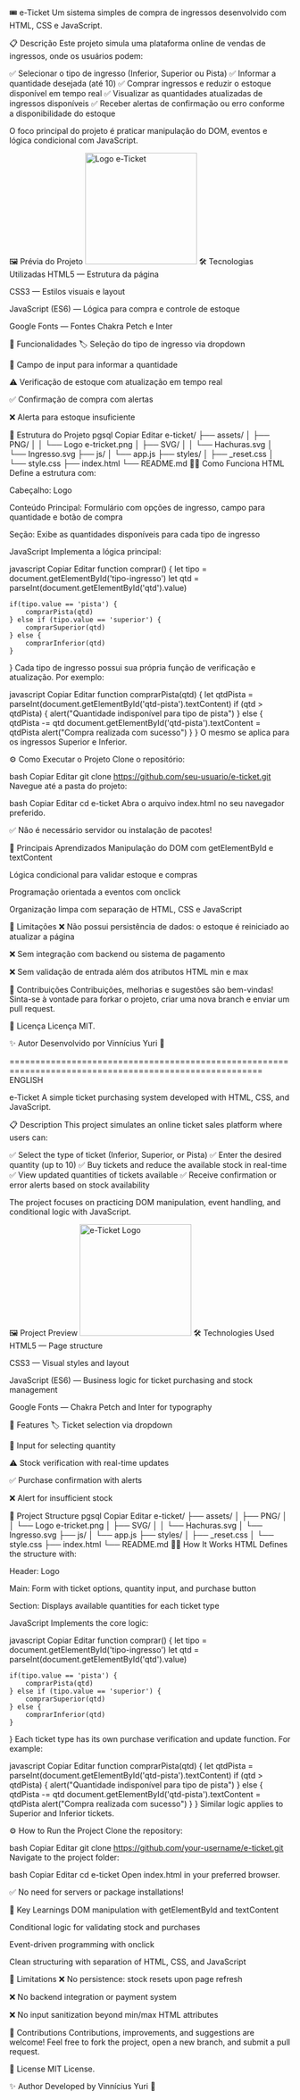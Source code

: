 🎟️ e-Ticket
Um sistema simples de compra de ingressos desenvolvido com HTML, CSS e JavaScript.

📋 Descrição
Este projeto simula uma plataforma online de vendas de ingressos, onde os usuários podem:

✅ Selecionar o tipo de ingresso (Inferior, Superior ou Pista)
✅ Informar a quantidade desejada (até 10)
✅ Comprar ingressos e reduzir o estoque disponível em tempo real
✅ Visualizar as quantidades atualizadas de ingressos disponíveis
✅ Receber alertas de confirmação ou erro conforme a disponibilidade do estoque

O foco principal do projeto é praticar manipulação do DOM, eventos e lógica condicional com JavaScript.

🖼️ Prévia do Projeto
<img src="./assets/PNG/Logo e-tricket.png" alt="Logo e-Ticket" width="200"/>
🛠️ Tecnologias Utilizadas
HTML5 — Estrutura da página

CSS3 — Estilos visuais e layout

JavaScript (ES6) — Lógica para compra e controle de estoque

Google Fonts — Fontes Chakra Petch e Inter

🚀 Funcionalidades
🏷️ Seleção do tipo de ingresso via dropdown

🔢 Campo de input para informar a quantidade

⚠️ Verificação de estoque com atualização em tempo real

✅ Confirmação de compra com alertas

❌ Alerta para estoque insuficiente

📁 Estrutura do Projeto
pgsql
Copiar
Editar
e-ticket/
├── assets/
│   ├── PNG/
│   │   └── Logo e-tricket.png
│   ├── SVG/
│   │   └── Hachuras.svg
│   └── Ingresso.svg
├── js/
│   └── app.js
├── styles/
│   ├── _reset.css
│   └── style.css
├── index.html
└── README.md
🧑‍💻 Como Funciona
HTML
Define a estrutura com:

Cabeçalho: Logo

Conteúdo Principal: Formulário com opções de ingresso, campo para quantidade e botão de compra

Seção: Exibe as quantidades disponíveis para cada tipo de ingresso

JavaScript
Implementa a lógica principal:

javascript
Copiar
Editar
function comprar() {
    let tipo = document.getElementById('tipo-ingresso')
    let qtd = parseInt(document.getElementById('qtd').value)

    if(tipo.value == 'pista') {
        comprarPista(qtd)
    } else if (tipo.value == 'superior') {
        comprarSuperior(qtd)
    } else {
        comprarInferior(qtd)
    }
}
Cada tipo de ingresso possui sua própria função de verificação e atualização. Por exemplo:

javascript
Copiar
Editar
function comprarPista(qtd) {
    let qtdPista = parseInt(document.getElementById('qtd-pista').textContent)
    if (qtd > qtdPista) {
        alert("Quantidade indisponível para tipo de pista")
    } else {
        qtdPista -= qtd
        document.getElementById('qtd-pista').textContent = qtdPista
        alert("Compra realizada com sucesso")
    }
}
O mesmo se aplica para os ingressos Superior e Inferior.

⚙️ Como Executar o Projeto
Clone o repositório:

bash
Copiar
Editar
git clone https://github.com/seu-usuario/e-ticket.git
Navegue até a pasta do projeto:

bash
Copiar
Editar
cd e-ticket
Abra o arquivo index.html no seu navegador preferido.

✅ Não é necessário servidor ou instalação de pacotes!

🎯 Principais Aprendizados
Manipulação do DOM com getElementById e textContent

Lógica condicional para validar estoque e compras

Programação orientada a eventos com onclick

Organização limpa com separação de HTML, CSS e JavaScript

🚫 Limitações
❌ Não possui persistência de dados: o estoque é reiniciado ao atualizar a página

❌ Sem integração com backend ou sistema de pagamento

❌ Sem validação de entrada além dos atributos HTML min e max

🤝 Contribuições
Contribuições, melhorias e sugestões são bem-vindas!
Sinta-se à vontade para forkar o projeto, criar uma nova branch e enviar um pull request.

📄 Licença
Licença MIT.

✨ Autor
Desenvolvido por Vinnícius Yuri 🚀

=======================================================================================================
ENGLISH

e-Ticket
A simple ticket purchasing system developed with HTML, CSS, and JavaScript.

📋 Description
This project simulates an online ticket sales platform where users can:

✅ Select the type of ticket (Inferior, Superior, or Pista)
✅ Enter the desired quantity (up to 10)
✅ Buy tickets and reduce the available stock in real-time
✅ View updated quantities of tickets available
✅ Receive confirmation or error alerts based on stock availability

The project focuses on practicing DOM manipulation, event handling, and conditional logic with JavaScript.

🖼️ Project Preview
<img src="./assets/PNG/Logo e-tricket.png" alt="e-Ticket Logo" width="200"/>
🛠️ Technologies Used
HTML5 — Page structure

CSS3 — Visual styles and layout

JavaScript (ES6) — Business logic for ticket purchasing and stock management

Google Fonts — Chakra Petch and Inter for typography

🚀 Features
🏷️ Ticket selection via dropdown

🔢 Input for selecting quantity

⚠️ Stock verification with real-time updates

✅ Purchase confirmation with alerts

❌ Alert for insufficient stock

📁 Project Structure
pgsql
Copiar
Editar
e-ticket/
├── assets/
│   ├── PNG/
│   │   └── Logo e-tricket.png
│   ├── SVG/
│   │   └── Hachuras.svg
│   └── Ingresso.svg
├── js/
│   └── app.js
├── styles/
│   ├── _reset.css
│   └── style.css
├── index.html
└── README.md
🧑‍💻 How It Works
HTML
Defines the structure with:

Header: Logo

Main: Form with ticket options, quantity input, and purchase button

Section: Displays available quantities for each ticket type

JavaScript
Implements the core logic:

javascript
Copiar
Editar
function comprar() {
    let tipo = document.getElementById('tipo-ingresso')
    let qtd = parseInt(document.getElementById('qtd').value)

    if(tipo.value == 'pista') {
        comprarPista(qtd)
    } else if (tipo.value == 'superior') {
        comprarSuperior(qtd)
    } else {
        comprarInferior(qtd)
    }
}
Each ticket type has its own purchase verification and update function. For example:

javascript
Copiar
Editar
function comprarPista(qtd) {
    let qtdPista = parseInt(document.getElementById('qtd-pista').textContent)
    if (qtd > qtdPista) {
        alert("Quantidade indisponível para tipo de pista")
    } else {
        qtdPista -= qtd
        document.getElementById('qtd-pista').textContent = qtdPista
        alert("Compra realizada com sucesso")
    }
}
Similar logic applies to Superior and Inferior tickets.

⚙️ How to Run the Project
Clone the repository:

bash
Copiar
Editar
git clone https://github.com/your-username/e-ticket.git
Navigate to the project folder:

bash
Copiar
Editar
cd e-ticket
Open index.html in your preferred browser.

✅ No need for servers or package installations!

🎯 Key Learnings
DOM manipulation with getElementById and textContent

Conditional logic for validating stock and purchases

Event-driven programming with onclick

Clean structuring with separation of HTML, CSS, and JavaScript

🚫 Limitations
❌ No persistence: stock resets upon page refresh

❌ No backend integration or payment system

❌ No input sanitization beyond min/max HTML attributes

🤝 Contributions
Contributions, improvements, and suggestions are welcome!
Feel free to fork the project, open a new branch, and submit a pull request.

📄 License
MIT License.

✨ Author
Developed by Vinnícius Yuri 🚀
